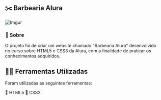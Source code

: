 ## :scissors: Barbearia Alura

![Imgur](https://i.imgur.com/l4zRM58.png) 

### 📰 Sobre

O projeto foi de criar um website chamado "Barbearia Alura" desenvolvido no curso sobre HTML5 e CSS3 da Alura, com a finalidade de praticar os conhecimentos adquiridos.

## :man_technologist: Ferramentas Utilizadas

Foram utilizadas as seguintes ferramentas:

:bookmark_tabs: HTML5 :bookmark_tabs: CSS3
